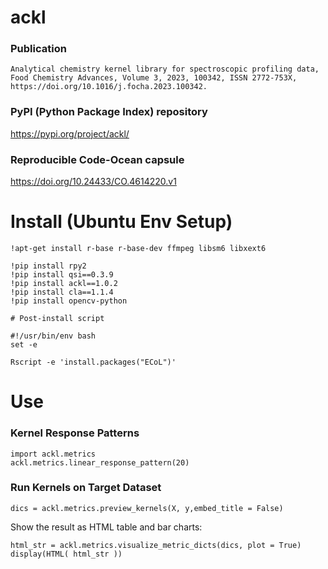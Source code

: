 # ackl

### Publication

    Analytical chemistry kernel library for spectroscopic profiling data, Food Chemistry Advances, Volume 3, 2023, 100342, ISSN 2772-753X, https://doi.org/10.1016/j.focha.2023.100342.

### PyPI (Python Package Index) repository

https://pypi.org/project/ackl/ 

### Reproducible Code-Ocean capsule

https://doi.org/10.24433/CO.4614220.v1


# Install (Ubuntu Env Setup)

```
!apt-get install r-base r-base-dev ffmpeg libsm6 libxext6 

!pip install rpy2
!pip install qsi==0.3.9
!pip install ackl==1.0.2
!pip install cla==1.1.4
!pip install opencv-python

# Post-install script

#!/usr/bin/env bash
set -e

Rscript -e 'install.packages("ECoL")'
```

# Use

### Kernel Response Patterns

```
import ackl.metrics
ackl.metrics.linear_response_pattern(20)
```

### Run Kernels on Target Dataset

```
dics = ackl.metrics.preview_kernels(X, y,embed_title = False)
```

Show the result as HTML table and bar charts: 

```
html_str = ackl.metrics.visualize_metric_dicts(dics, plot = True)
display(HTML( html_str ))
```
